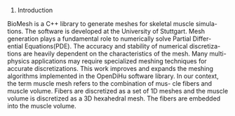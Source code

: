 1. Introduction

BioMesh is a C++ library to generate meshes for skeletal muscle simula-
tions.
The software is developed at the University of Stuttgart.
Mesh generation plays a fundamental role to numerically solve Partial Differ-
ential Equations(PDE). The accuracy and stability of numerical discretiza-
tions are heavily dependent on the characteristics of the mesh. Many multi-
physics applications may require specialized meshing techniques for accurate
discretizations.
This work improves and expands the meshing algorithms implemented in
the OpenDiHu software library.
In our context, the term muscle mesh refers to the combination of mus-
cle fibers and muscle volume. Fibers are discretized as a set of 1D meshes
and the muscle volume is discretized as a 3D hexahedral mesh. The fibers
are embedded into the muscle volume.
